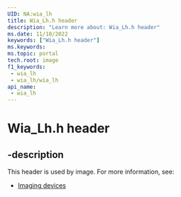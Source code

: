 ```yaml
---
UID: NA:wia_lh
title: Wia_Lh.h header
description: "Learn more about: Wia_Lh.h header"
ms.date: 11/10/2022
keywords: ["Wia_Lh.h header"]
ms.keywords: 
ms.topic: portal
tech.root: image
f1_keywords:
 - wia_lh
 - wia_lh/wia_lh
api_name:
 - wia_lh
---
```


# Wia_Lh.h header

## -description

This header is used by image. For more information, see:

- [Imaging devices](../_image/index.md)
